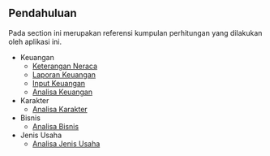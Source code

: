 ## Pendahuluan

Pada section ini merupakan referensi kumpulan perhitungan yang dilakukan oleh aplikasi ini.

- Keuangan
  - [Keterangan Neraca](perhitungan/keuangan/keterangan-neraca.md)
  - [Laporan Keuangan](perhitungan/keuangan/laporan-keuangan.md)
  - [Input Keuangan](perhitungan/keuangan/input-keuangan.md)
  - [Analisa Keuangan](perhitungan/keuangan/analisa-keuangan.md)
- Karakter
  - [Analisa Karakter](perhitungan/karakter/analisa-karakter.md)
- Bisnis
  - [Analisa Bisnis](perhitungan/bisnis/analisa-bisnis.md)
- Jenis Usaha
  - [Analisa Jenis Usaha](perhitungan/jenis-usaha/analisa-jenis-usaha.md)